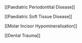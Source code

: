 [[Paediatric Periodontital Disease]]

[[Paediatric Soft Tissue Disease]]

[[Molar Incisor Hypomineralisation]]

[[Dental Trauma]]